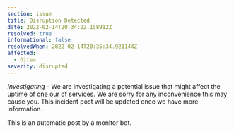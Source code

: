 ```yaml
---
section: issue
title: Disruption Detected
date: 2022-02-14T20:34:22.158912Z
resolved: true
informational: false
resolvedWhen: 2022-02-14T20:35:34.921144Z
affected:
  - Gitea
severity: disrupted
---
```

*Investigating* - We are investigating a potential issue that might affect the uptime of one our of services. We are sorry for any inconvenience this may cause you. This incident post will be updated once we have more information.

This is an automatic post by a monitor bot.
        